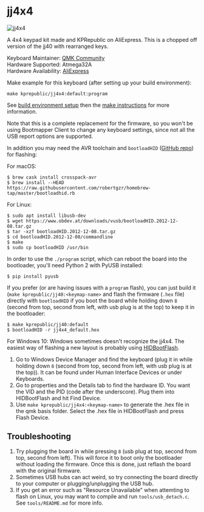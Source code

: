 # jj4x4

![jj4x4](https://cdn.shopify.com/s/files/1/2711/4238/products/JJ4x4case-1_1024x1024.jpg?v=1532325339)

A  4x4 keypad kit made and KPRepublic on AliExpress. This is a chopped off version of the jj40 with rearranged keys.

Keyboard Maintainer: [QMK Community](https://github.com/qmk)  
Hardware Supported: Atmega32A  
Hardware Availability: [AliExpress](https://www.aliexpress.com/item/jj4x4-jj4X4-16-keys-Custom-Mechanical-Keyboard-PCB-programmed-numpad-layouts-bface-firmware-with-rgb-bottom/32901955446.html?spm=2114.search0104.3.7.3ebf431ae1d9ic&ws_ab_test=searchweb0_0,searchweb201602_4_10065_10130_10068_10547_319_317_10548_10545_10696_453_10084_454_10083_433_10618_431_10307_537_536_10902_10059_10884_10887_321_322_10103,searchweb201603_6,ppcSwitch_0&algo_expid=9d1891dd-80af-4793-a889-5a62e1fdfdd8-1&algo_pvid=9d1891dd-80af-4793-a889-5a62e1fdfdd8&transAbTest=ae803_5)

Make example for this keyboard (after setting up your build environment):

    make kprepublic/jj4x4:default:program

See [build environment setup](https://docs.qmk.fm/#/getting_started_build_tools) then the [make instructions](https://docs.qmk.fm/#/getting_started_make_guide) for more information.

Note that this is a complete replacement for the firmware, so you won't be
using Bootmapper Client to change any keyboard settings, since not all the
USB report options are supported.

In addition you may need the AVR toolchain and `bootloadHID` ([GitHub repo](https://github.com/whiteneon/bootloadHID)) for flashing:

For macOS:
```
$ brew cask install crosspack-avr
$ brew install --HEAD https://raw.githubusercontent.com/robertgzr/homebrew-tap/master/bootloadhid.rb
```

For Linux:
```
$ sudo apt install libusb-dev
$ wget https://www.obdev.at/downloads/vusb/bootloadHID.2012-12-08.tar.gz
$ tar -xzf bootloadHID.2012-12-08.tar.gz
$ cd bootloadHID.2012-12-08/commandline
$ make
$ sudo cp bootloadHID /usr/bin
```

In order to use the `./program` script, which can reboot the board into
the bootloader, you'll need Python 2 with PyUSB installed:

```
$ pip install pyusb
```

If you prefer (or are having issues with a `program` flash), you can just build it (`make kprepublic/jj40:<keymap-name>` and flash the firmware (`.hex` file) directly with
`bootloadHID` if you boot the board while holding down `8` (second from top, second from left, with usb plug is at the top) to keep it
in the bootloader:

```
$ make kprepublic/jj40:default
$ bootloadHID -r jj4x4_default.hex
```

For Windows 10:
Windows sometimes doesn't recognize the jj4x4. The easiest way of flashing a new layout is probably using [HIDBootFlash](http://vusb.wikidot.com/project:hidbootflash).
1. Go to Windows Device Manager and find the keyboard (plug it in while holding down `8` (second from top, second from left, with usb plug is at the top)). It can be found under Human Interface Devices or under Keyboards.
2. Go to properties and the Details tab to find the hardware ID. You want the VID and the PID (code after the underscore). Plug them into HIDBootFlash and hit Find Device.
3. Use `make kprepublic/jj4x4:<keymap-name>` to generate the .hex file in the qmk basis folder. Select the .hex file in HIDBootFlash and press Flash Device.


## Troubleshooting

1. Try plugging the board in while pressing `8` (usb plug at top, second from top, second from left). This will force it
   to boot only the bootloader without loading the firmware. Once this is
   done, just reflash the board with the original firmware.
2. Sometimes USB hubs can act weird, so try connecting the board directly
   to your computer or plugging/unplugging the USB hub.
3. If you get an error such as "Resource Unavailable" when attemting to flash
   on Linux, you may want to compile and run `tools/usb_detach.c`. See `tools/README.md`
   for more info.
